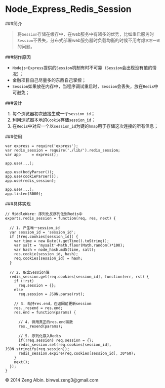 Node_Express_Redis_Session
==========================

###简介

> 将`Session`存储在缓存中，在web服务中有诸多的优势，比如重启服务时`Session`不丢失，分布式部署web服务器时负载均衡的时候不用考虑`状态一致`的问题。

###制作原因

* `Nodejs+Express`提供的`Session`机制有时不可靠（`Session`会出现没有值的情况）；
* 金融项目自己尽量多的东西自己掌控；
* `Session`如果放在内存中，当程序调试重启时，`Session`会丢失，放在`Redis`中可避免；

###设计

1. 每个浏览器初次链接生成一个`session_id`；
2. 利用浏览器本地的`Cookie`存储`session_id`；
3. 在`Redis`中对应一个以`session_id`为键的`hmap`用于存储这次连接的所有信息；

###使用

	var express = require('express');
	var redis_session = require('./lib/').redis_session;
	var app     = express();
	
	app.use(...);
	
	app.use(bodyParser());
	app.use(cookieParser());
	app.use(redis_session);
	
	app.use(...);
	app.listen(3000);

###具体实现

	// MiddleWare: 序列化反序列化到Redis中
	exports.redis_session = function(req, res, next) {
	
	  // 1. 产生唯一session_id
	  var session_id = 'session_id';
	  if (!req.cookies[session_id]) {
	    var time = new Date().getTime().toString();
	    var salt = 'mysalt'+Math.floor(Math.random()*100);
	    var hash = node_hash.md5(time, salt);
	    res.cookie(session_id, hash);
	    req.cookies[session_id] = hash;
	  }
	
	  // 2. 取出Session值
	  redis_session.get(req.cookies[session_id], function(err, rst) {
	    if (!rst) 
	      req.session = {};
	    else
	      req.session = JSON.parse(rst);
	
	    // 3. 劫持res.end，在返回前更新session
	    res._resend = res.end;
	    res.end = function(params) {
	    
	      // 4. 调用真正的res.end函数
	      res._resend(params);
	        
	      // 5. 序列化存入Redis
	      if(!req.session) req.session = {};
	      redis_session.set(req.cookies[session_id], JSON.stringify(req.session));
	      redis_session.expire(req.cookies[session_id], 30*60);
	    }
	    next();
	  });
	}

<div class="footer">
     &copy; 2014 Zeng Albin. binwei.zeng3@gmail.com
</div>

